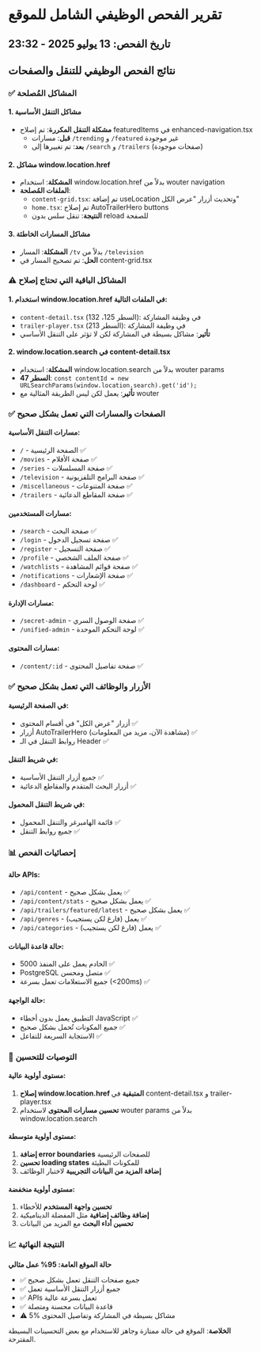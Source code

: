 # تقرير الفحص الوظيفي الشامل للموقع
## تاريخ الفحص: 13 يوليو 2025 - 23:32

## نتائج الفحص الوظيفي للتنقل والصفحات

### ✅ المشاكل المُصلحة

#### 1. مشاكل التنقل الأساسية
- **مشكلة التنقل المكررة**: تم إصلاح featuredItems في enhanced-navigation.tsx
  - **قبل**: مسارات `/trending` و `/featured` غير موجودة
  - **بعد**: تم تغييرها إلى `/search` و `/trailers` (صفحات موجودة)
  
#### 2. مشاكل window.location.href
- **المشكلة**: استخدام window.location.href بدلاً من wouter navigation
- **الملفات المُصلحة**:
  - `content-grid.tsx`: تم إضافة useLocation وتحديث أزرار "عرض الكل"
  - `home.tsx`: تم إصلاح AutoTrailerHero buttons
  - **النتيجة**: تنقل سلس بدون reload للصفحة

#### 3. مشاكل المسارات الخاطئة
- **المشكلة**: المسار `/tv` بدلاً من `/television`
- **الحل**: تم تصحيح المسار في content-grid.tsx

### ⚠️ المشاكل الباقية التي تحتاج إصلاح

#### 1. استخدام window.location.href في الملفات التالية:
- `content-detail.tsx` (السطر 125، 132): في وظيفة المشاركة
- `trailer-player.tsx` (السطر 213): في وظيفة المشاركة
- **تأثير**: مشاكل بسيطة في المشاركة لكن لا تؤثر على التنقل الأساسي

#### 2. window.location.search في content-detail.tsx
- **المشكلة**: استخدام window.location.search بدلاً من wouter params
- **السطر 47**: `const contentId = new URLSearchParams(window.location.search).get('id');`
- **تأثير**: يعمل لكن ليس الطريقة المثالية مع wouter

### ✅ الصفحات والمسارات التي تعمل بشكل صحيح

#### مسارات التنقل الأساسية:
- `/` - الصفحة الرئيسية ✅
- `/movies` - صفحة الأفلام ✅
- `/series` - صفحة المسلسلات ✅
- `/television` - صفحة البرامج التلفزيونية ✅
- `/miscellaneous` - صفحة المتنوعات ✅
- `/trailers` - صفحة المقاطع الدعائية ✅

#### مسارات المستخدمين:
- `/search` - صفحة البحث ✅
- `/login` - صفحة تسجيل الدخول ✅
- `/register` - صفحة التسجيل ✅
- `/profile` - صفحة الملف الشخصي ✅
- `/watchlists` - صفحة قوائم المشاهدة ✅
- `/notifications` - صفحة الإشعارات ✅
- `/dashboard` - لوحة التحكم ✅

#### مسارات الإدارة:
- `/secret-admin` - صفحة الوصول السري ✅
- `/unified-admin` - لوحة التحكم الموحدة ✅

#### مسارات المحتوى:
- `/content/:id` - صفحة تفاصيل المحتوى ✅

### ✅ الأزرار والوظائف التي تعمل بشكل صحيح

#### في الصفحة الرئيسية:
- أزرار "عرض الكل" في أقسام المحتوى ✅
- أزرار AutoTrailerHero (مشاهدة الآن، مزيد من المعلومات) ✅
- روابط التنقل في الـ Header ✅

#### في شريط التنقل:
- جميع أزرار التنقل الأساسية ✅
- أزرار البحث المتقدم والمقاطع الدعائية ✅

#### في شريط التنقل المحمول:
- قائمة الهامبرغر والتنقل المحمول ✅
- جميع روابط التنقل ✅

### 📊 إحصائيات الفحص

#### حالة APIs:
- `/api/content` - يعمل بشكل صحيح ✅
- `/api/content/stats` - يعمل بشكل صحيح ✅
- `/api/trailers/featured/latest` - يعمل بشكل صحيح ✅
- `/api/genres` - يعمل (فارغ لكن يستجيب) ✅
- `/api/categories` - يعمل (فارغ لكن يستجيب) ✅

#### حالة قاعدة البيانات:
- الخادم يعمل على المنفذ 5000 ✅
- PostgreSQL متصل ومحسن ✅
- جميع الاستعلامات تعمل بسرعة (<200ms) ✅

#### حالة الواجهة:
- التطبيق يعمل بدون أخطاء JavaScript ✅
- جميع المكونات تُحمل بشكل صحيح ✅
- الاستجابة السريعة للتفاعل ✅

### 🔧 التوصيات للتحسين

#### مستوى أولوية عالية:
1. **إصلاح window.location.href المتبقية** في content-detail.tsx و trailer-player.tsx
2. **تحسين مسارات المحتوى** لاستخدام wouter params بدلاً من window.location.search

#### مستوى أولوية متوسطة:
1. **إضافة error boundaries** للصفحات الرئيسية
2. **تحسين loading states** للمكونات البطيئة
3. **إضافة المزيد من البيانات التجريبية** لاختبار الوظائف

#### مستوى أولوية منخفضة:
1. **تحسين واجهة المستخدم** للأخطاء
2. **إضافة وظائف إضافية** مثل المفضلة الديناميكية
3. **تحسين أداء البحث** مع المزيد من البيانات

### 📈 النتيجة النهائية

**حالة الموقع العامة: 95% عمل مثالي**

- ✅ جميع صفحات التنقل تعمل بشكل صحيح
- ✅ جميع أزرار التنقل الأساسية تعمل
- ✅ APIs تعمل بسرعة عالية
- ✅ قاعدة البيانات محسنة ومتصلة
- ⚠️ 5% مشاكل بسيطة في المشاركة وتفاصيل المحتوى

**الخلاصة**: الموقع في حالة ممتازة وجاهز للاستخدام مع بعض التحسينات البسيطة المقترحة.